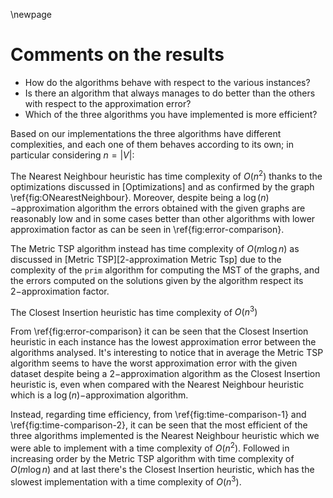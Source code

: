 \newpage

# Comments on the results

- How do the algorithms behave with respect to the various instances? 
- Is there an algorithm that always manages to do better than the others with respect to the approximation error? 
- Which of the three algorithms you have implemented is more efficient?

Based on our implementations the three algorithms have different complexities, 
and each one of them behaves according to its own; in particular considering 
$n=|V|$:

The Nearest Neighbour heuristic has time complexity of $O(n^2)$ thanks to the 
optimizations discussed in [Optimizations] and as confirmed by the 
graph \ref{fig:ONearestNeighbour}. Moreover, despite being a 
$\log(n)-$approximation algorithm the errors obtained with the given graphs 
are reasonably low and in some cases better than other algorithms with lower 
approximation factor as can be seen in \ref{fig:error-comparison}.

The Metric TSP algorithm instead has time complexity of $O(m\log n)$ as 
discussed in [Metric TSP][2-approximation Metric Tsp] due to the complexity of 
the `prim` algorithm for computing the MST of the graphs, and the errors 
computed on the solutions given by the algorithm respect its $2-$approximation 
factor.

The Closest Insertion heuristic has time complexity of $O(n^3)$

From \ref{fig:error-comparison} it can be seen that the Closest Insertion 
heuristic in each instance has the lowest approximation error between the 
algorithms analysed. It's interesting to notice that in average the Metric TSP 
algorithm seems to have the worst approximation error with the given dataset 
despite being a $2-$approximation algorithm as the Closest Insertion heuristic 
is, even when compared with the Nearest Neighbour heuristic which is a 
$\log(n)-$approximation algorithm.


Instead, regarding time efficiency, from \ref{fig:time-comparison-1} and 
\ref{fig:time-comparison-2}, it can be seen that the most efficient of the 
three algorithms implemented is the Nearest Neighbour heuristic which we were 
able to implement with a time complexity of $O(n^2)$. Followed in increasing 
order by the Metric TSP algorithm with time complexity of $O(m\log n)$ and at 
last there's the Closest Insertion heuristic, which has the slowest 
implementation with a time complexity of $O(n^3)$.
